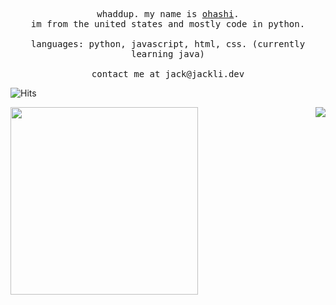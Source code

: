 <p align="center">
  <samp>whaddup. my name is <a href="https://github.com/ohashizu">ohashi</a>.
    <br> 
    im from the united states and mostly code in python.
    <br>
    <br>
    languages: python, javascript, html, css. (currently learning java)
    <br>
    <br>
    contact me at jack@jackli.dev
  </samp>
</p>

![Hits](https://hits.link/hits?url=https%3A%2F%2Fgithub.com%2Fjckli)

<img src="https://github.com/ohashizu/ohashizu/blob/main/picture.jpg" align="left" width="auto" height="300"/>
<a href="https://discordbotlist.com/bots/mangaupdates">
  <img src="https://lanyard.cnrad.dev/api/326498384758308875?idleMessage=Doing%20Nothing%20:)" align="right" />
</a>
